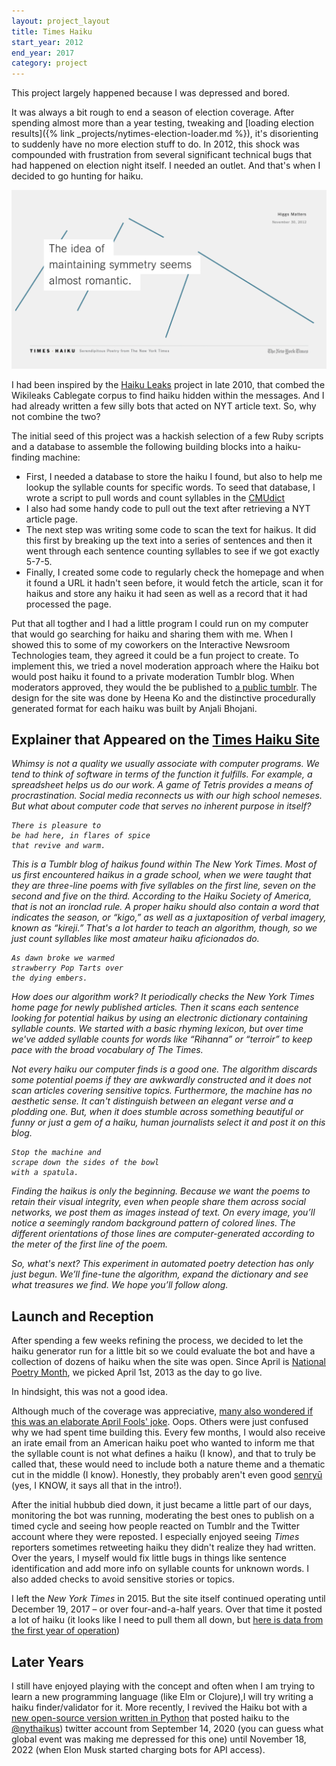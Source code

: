 ```yaml
---
layout: project_layout
title: Times Haiku
start_year: 2012
end_year: 2017
category: project
---
```

This project largely happened because I was depressed and bored.

It was always a bit rough to end a season of election coverage. After spending almost more than a year testing, tweaking and [loading election results]({% link _projects/nytimes-election-loader.md %}), it's disorienting to suddenly have no more election stuff to do. In 2012, this shock was compounded with frustration from several significant technical bugs that had happened on election night itself. I needed an outlet. And that's when I decided to go hunting for haiku.

![An example of the visual Times Haiku presentation](/static/images/projects/times-haiku/symmetry.gif)

I had been inspired by the [Haiku Leaks](https://www.poetryfoundation.org/poetry-news/59602/leaks-come-in-all-shapes-and-sizes) project in late 2010, that combed the Wikileaks Cablegate corpus to find haiku hidden within the messages. And I had already written a few silly bots that acted on NYT article text. So, why not combine the two?

The initial seed of this project was a hackish selection of a few Ruby scripts and a database to assemble the following building blocks into a haiku-finding machine:
- First, I needed a database to store the haiku I found, but also to help me lookup the syllable counts for specific words. To seed that database, I wrote a script to pull words and count syllables in the [CMUdict](http://www.speech.cs.cmu.edu/cgi-bin/cmudict)
- I also had some handy code to pull out the text after retrieving a NYT article page.
- The next step was writing some code to scan the text for haikus. It did this first by breaking up the text into a series of sentences and then it went through each sentence counting syllables to see if we got exactly 5-7-5.
- Finally, I created some code to regularly check the homepage and when it found a URL it hadn't seen before, it would fetch the article, scan it for haikus and store any haiku it had seen as well as a record that it had processed the page.

Put that all togther and I had a little program I could run on my computer that would go searching for haiku and sharing them with me. When I showed this to some of my coworkers on the Interactive Newsroom Technologies team, they agreed it could be a fun project to create. To implement this, we tried a novel moderation approach where the Haiku bot would post haiku it found to a private moderation Tumblr blog. When moderators approved, they would the be published to [a public tumblr](https://timeshaiku.tumblr.com/). The design for the site was done by Heena Ko and the distinctive procedurally generated format for each haiku was built by Anjali Bhojani.

## Explainer that Appeared on the [Times Haiku Site](https://timeshaiku.tumblr.com/about)
<em>Whimsy is not a quality we usually associate with computer programs. We tend to think of software in terms of the function it fulfills. For example, a spreadsheet helps us do our work. A game of Tetris provides a means of procrastination. Social media reconnects us with our high school nemeses. But what about computer code that serves no inherent purpose in itself?

```
There is pleasure to
be had here, in flares of spice
that revive and warm.
```

This is a Tumblr blog of haikus found within The New York Times. Most of us first encountered haikus in a grade school, when we were taught that they are three-line poems with five syllables on the first line, seven on the second and five on the third. According to the Haiku Society of America, that is not an ironclad rule. A proper haiku should also contain a word that indicates the season, or “kigo,” as well as a juxtaposition of verbal imagery, known as “kireji.” That's a lot harder to teach an algorithm, though, so we just count syllables like most amateur haiku aficionados do.

```
As dawn broke we warmed
strawberry Pop Tarts over
the dying embers.
```

How does our algorithm work? It periodically checks the New York Times home page for newly published articles. Then it scans each sentence looking for potential haikus by using an electronic dictionary containing syllable counts. We started with a basic rhyming lexicon, but over time we've added syllable counts for words like “Rihanna” or “terroir” to keep pace with the broad vocabulary of The Times.

Not every haiku our computer finds is a good one. The algorithm discards some potential poems if they are awkwardly constructed and it does not scan articles covering sensitive topics. Furthermore, the machine has no aesthetic sense. It can't distinguish between an elegant verse and a plodding one. But, when it does stumble across something beautiful or funny or just a gem of a haiku, human journalists select it and post it on this blog.

```
Stop the machine and
scrape down the sides of the bowl
with a spatula.
```

Finding the haikus is only the beginning. Because we want the poems to retain their visual integrity, even when people share them across social networks, we post them as images instead of text. On every image, you’ll notice a seemingly random background pattern of colored lines. The different orientations of those lines are computer-generated according to the meter of the first line of the poem.

So, what's next? This experiment in automated poetry detection has only just begun. We’ll fine-tune the algorithm, expand the dictionary and see what treasures we find. We hope you’ll follow along.</em>

## Launch and Reception
After spending a few weeks refining the process, we decided to let the haiku generator run for a little bit so we could evaluate the bot and have a collection of dozens of haiku when the site was open. Since April is [National Poetry Month](https://poets.org/national-poetry-month), we picked April 1st, 2013 as the day to go live.

In hindsight, this was not a good idea.

Although much of the coverage was appreciative, [many also wondered if this was an elaborate April Fools' joke](https://www.niemanlab.org/2013/04/not-an-april-fools-joke-the-new-york-times-has-built-a-haiku-bot/). Oops. Others were just confused why we had spent time building this. Every few months, I would also receive an irate email from an American haiku poet who wanted to inform me that the syllable count is not what defines a haiku (I know), and that to truly be called that, these would need to include both a nature theme and a thematic cut in the middle (I know). Honestly, they probably aren't even good [senryū](https://en.wikipedia.org/wiki/Senry%C5%AB) (yes, I KNOW, it says all that in the intro!).

After the initial hubbub died down, it just became a little part of our days, monitoring the bot was running, moderating the best ones to publish on a timed cycle and seeing how people reacted on Tumblr and the Twitter account where they were reposted. I especially enjoyed seeing _Times_ reporters sometimes retweeting haiku they didn't realize they had written. Over the years, I myself would fix little bugs in things like sentence identification and add more info on syllable counts for unknown words. I also added checks to avoid sensitive stories or topics.

I left the _New York Times_ in 2015. But the site itself continued operating until December 19, 2017 – or over four-and-a-half years. Over that time it posted a lot of haiku (it looks like I need to pull them all down, but [here is data from the first year of operation](https://docs.google.com/spreadsheets/d/1L4G7HmuBE3M7O-YXTf4b449CzAHZ3yE1aNLeBczbjCo/edit?gid=0#gid=0))

## Later Years
I still have enjoyed playing with the concept and often when I am trying to learn a new programming language (like Elm or Clojure),I will try writing a haiku finder/validator for it. More recently, I revived the Haiku bot with a [new open-source version written in Python](https://github.com/harrisj/nyt-haiku-python) that posted haiku to the [@nythaikus](https://xcancel.com/nythaikus)) twitter account from September 14, 2020 (you can guess what global event was making me depressed for this one) until November 18, 2022 (when Elon Musk started charging bots for API access).